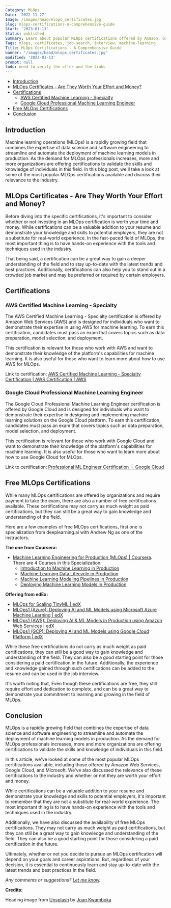 ```yaml
---
Category: MLOps
Date: '2022-11-27'
Image: /images/head/mlops_certificates.jpg
Slug: mlops-certifications-a-comprehensive-guide
Start: '2023-01-13'
Status: published
Summary: Learn about popular MLOps certifications offered by Amazon, Google, and Microsoft. Understand if they are worth the effort and money and discover free MLOps certifications available to gain knowledge and understanding of the field.
Tags: mlops, certificates, job-search, interview, machine-learning
Title: MLOps Certifications - A Comprehensive Guide
banner: "/images/head/mlops_certificates.jpg"
modified: '2023-01-13'
prompt: null
todo: need to verify the offer and the links
---
```


<!-- MarkdownTOC autolink="true" autoanchor="true" -->

- [Introduction](#introduction)
- [MLOps Certificates - Are They Worth Your Effort and Money?](#mlops-certificates---are-they-worth-your-effort-and-money)
- [Certifications](#certifications)
	- [AWS Certified Machine Learning - Specialty](#aws-certified-machine-learning---specialty)
	- [Google Cloud Professional Machine Learning Engineer](#google-cloud-professional-machine-learning-engineer)
- [Free MLOps Certifications](#free-mlops-certifications)
- [Conclusion](#conclusion)

<!-- /MarkdownTOC -->

<a id="introduction"></a>
## Introduction
Machine learning operations (MLOps) is a rapidly growing field that combines the expertise of data science and software engineering to streamline and automate the deployment of machine learning models in production. As the demand for MLOps professionals increases, more and more organizations are offering certifications to validate the skills and knowledge of individuals in this field. In this blog post, we'll take a look at some of the most popular MLOps certifications available and discuss their relevance to the industry.

<a id="mlops-certificates---are-they-worth-your-effort-and-money"></a>
## MLOps Certificates - Are They Worth Your Effort and Money?

Before diving into the specific certifications, it's important to consider whether or not investing in an MLOps certification is worth your time and money. While certifications can be a valuable addition to your resume and demonstrate your knowledge and skills to potential employers, they are not a substitute for real-world experience. In the fast-paced field of MLOps, the most important thing is to have hands-on experience with the tools and techniques used in the industry.

That being said, a certification can be a great way to gain a deeper understanding of the field and to stay up-to-date with the latest trends and best practices. Additionally, certifications can also help you to stand out in a crowded job market and may be preferred or required by certain employers.

<a id="certifications"></a>
## Certifications
<a id="aws-certified-machine-learning---specialty"></a>
### AWS Certified Machine Learning - Specialty

The AWS Certified Machine Learning - Specialty certification is offered by Amazon Web Services (AWS) and is designed for individuals who want to demonstrate their expertise in using AWS for machine learning. To earn this certification, candidates must pass an exam that covers topics such as data preparation, model selection, and deployment.

This certification is relevant for those who work with AWS and want to demonstrate their knowledge of the platform's capabilities for machine learning. It is also useful for those who want to learn more about how to use AWS for MLOps.

Link to certification: [AWS Certified Machine Learning - Specialty Certification | AWS Certification | AWS](https://aws.amazon.com/certification/certified-machine-learning-specialty/)

<a id="google-cloud-professional-machine-learning-engineer"></a>
### Google Cloud Professional Machine Learning Engineer

The Google Cloud Professional Machine Learning Engineer certification is offered by Google Cloud and is designed for individuals who want to demonstrate their expertise in designing and implementing machine learning solutions on the Google Cloud platform. To earn this certification, candidates must pass an exam that covers topics such as data preparation, model selection, and deployment.

This certification is relevant for those who work with Google Cloud and want to demonstrate their knowledge of the platform's capabilities for machine learning. It is also useful for those who want to learn more about how to use Google Cloud for MLOps.

Link to certification: [Professional ML Engineer Certification  |  Google Cloud](https://cloud.google.com/certification/machine-learning-engineer)

<a id="free-mlops-certifications"></a>
## Free MLOps Certifications

While many MLOps certifications are offered by organizations and require payment to take the exam, there are also a number of free certifications available. These certifications may not carry as much weight as paid certifications, but they can still be a great way to gain knowledge and understanding of the field.

Here are a few examples of free MLOps certifications, first one is specialization from deeplearning.ai with Andrew Ng as one of the instructors.

**The one from Coursera:**

- [Machine Learning Engineering for Production (MLOps) | Coursera](https://www.coursera.org/specializations/machine-learning-engineering-for-production-mlops). There are 4 Courses in this Specialization:
	- [Introduction to Machine Learning in Production](https://www.coursera.org/learn/introduction-to-machine-learning-in-production?specialization=machine-learning-engineering-for-production-mlops)
	- [Machine Learning Data Lifecycle in Production](https://www.coursera.org/learn/machine-learning-data-lifecycle-in-production?specialization=machine-learning-engineering-for-production-mlops)
	- [Machine Learning Modeling Pipelines in Production](https://www.coursera.org/learn/machine-learning-modeling-pipelines-in-production?specialization=machine-learning-engineering-for-production-mlops)
	- [Deploying Machine Learning Models in Production](https://www.coursera.org/learn/deploying-machine-learning-models-in-production?specialization=machine-learning-engineering-for-production-mlops)


**Offering from edEx:**

- [MLOps for Scaling TinyML | edX](https://www.edx.org/course/mlops-for-scaling-tinyml?index=product&queryID=39e1fe1817b7fd2d6b7935cb43dd9523&position=1)
- [MLOps1 (Azure): Deploying AI and ML Models using Microsoft Azure Machine Learning | edX](https://www.edx.org/course/machine-learning-ops-ml-ops-building-a-pipeline-using-azure?index=product&queryID=3f012e02f235f9d3cd16f39a24db063b&position=2)
- [MLOps1 (AWS): Deploying AI & ML Models in Production using Amazon Web Services | edX](https://www.edx.org/course/machine-learning-ops-ml-ops1-deploying-ai-ml-models-in-production-using-aws?index=product&queryID=3f012e02f235f9d3cd16f39a24db063b&position=3)
- [MLOps1 (GCP): Deploying AI and ML Models using Google Cloud Platform | edX](https://www.edx.org/course/machine-learning-ops-ml-ops1-deploying-ai-ml-models-in-production-using-gcp?index=product&queryID=3f012e02f235f9d3cd16f39a24db063b&position=4)


While these free certifications do not carry as much weight as paid certifications, they can still be a good way to gain knowledge and understanding of the field. They can also be a good starting point for those considering a paid certification in the future. Additionally, the experience and knowledge gained through such certifications can be added to the resume and can be used in the job interview.

It's worth noting that, Even though these certifications are free, they still require effort and dedication to complete, and can be a great way to demonstrate your commitment to learning and growing in the field of MLOps.

<a id="conclusion"></a>
## Conclusion

MLOps is a rapidly growing field that combines the expertise of data science and software engineering to streamline and automate the deployment of machine learning models in production. As the demand for MLOps professionals increases, more and more organizations are offering certifications to validate the skills and knowledge of individuals in this field.

In this article, we've looked at some of the most popular MLOps certifications available, including those offered by Amazon Web Services, Google Cloud, and Microsoft. We've also discussed the relevance of these certifications to the industry and whether or not they are worth your effort and money.

While certifications can be a valuable addition to your resume and demonstrate your knowledge and skills to potential employers, it's important to remember that they are not a substitute for real-world experience. The most important thing is to have hands-on experience with the tools and techniques used in the industry.

Additionally, we have also discussed the availability of free MLOps certifications. They may not carry as much weight as paid certifications, but they can still be a great way to gain knowledge and understanding of the field. They can also be a good starting point for those considering a paid certification in the future.

Ultimately, whether or not you decide to pursue an MLOps certification will depend on your goals and career aspirations. But, regardless of your decision, it is essential to continuously learn and stay up-to-date with the latest trends and best practices in the field.

*Any comments or suggestions? [Let me know](mailto:ksafjan@gmail.com?subject=Blog+post).*


**Credits:**

Heading image from [Unsplash](https://unsplash.com/photos/hvL7qlvZ5T4) by [Joan Kwamboka](https://unsplash.com/@city_child)